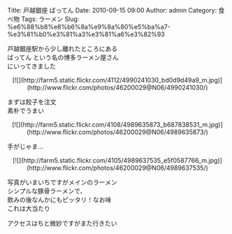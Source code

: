 Title: 戸越銀座 ばってん
Date: 2010-09-15 09:00
Author: admin
Category: 食べ物
Tags: ラーメン
Slug: %e6%88%b8%e8%b6%8a%e9%8a%80%e5%ba%a7-%e3%81%b0%e3%81%a3%e3%81%a6%e3%82%93

戸越銀座駅から少し離れたところにある  
ばってん という名の博多ラーメン屋さん  
にいってきました

<p>
<center>
[![](http://farm5.static.flickr.com/4112/4990241030_bd0d9d49a9_m.jpg)](http://www.flickr.com/photos/46200029@N06/4990241030/)

</center>
  
まずは餃子を注文  
素朴でうまい

</p>
<p>
<center>
[![](http://farm5.static.flickr.com/4108/4989635873_b687838531_m.jpg)](http://www.flickr.com/photos/46200029@N06/4989635873/)

</center>
  
手がじゃま…

</p>
<p>
<center>
[![](http://farm5.static.flickr.com/4105/4989637535_e5f0587766_m.jpg)](http://www.flickr.com/photos/46200029@N06/4989637535/)

</center>
  
写真がいまいちですがメインのラーメン  
シンプルな豚骨ラーメンで、  
飲みの後なんかにもピッタリ！なお味  
これは大当たり

</p>
アクセスはちと微妙ですがまた行きたい
